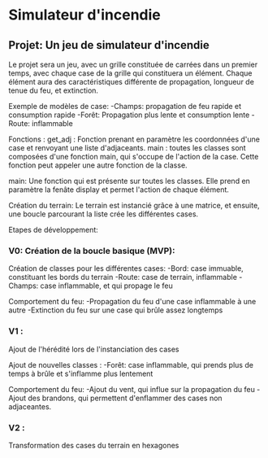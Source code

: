# Simulateur d'incendie

## Projet: Un jeu de simulateur d'incendie

Le projet sera un jeu, avec un grille constituée de carrées dans un premier temps, avec chaque case de la grille qui constituera un élément. Chaque élément aura des caractéristiques différente de propagation, longueur de tenue du feu, et extinction.

Exemple de modèles de case:
-Champs: propagation de feu rapide et consumption rapide
-Forêt: Propagation plus lente et consumption lente
-Route: inflammable

Fonctions :
get_adj : Fonction prenant en paramètre les coordonnées d'une case et renvoyant une liste d'adjaceants.
main : toutes les classes sont composées d'une fonction main, qui s'occupe de l'action de la case. Cette fonction peut appeler une autre fonction de la classe.

main: Une fonction qui est présente sur toutes les classes. Elle prend en paramètre la fenâte display et permet l'action de chaque élément.

Création du terrain:
Le terrain est instancié grâce à une matrice, et ensuite, une boucle parcourant la liste crée les différentes cases.

Etapes de développement:

### V0: Création de la boucle basique (MVP):

Création de classes pour les différentes cases:
-Bord: case immuable, constituant les bords du terrain
-Route: case de terrain, inflammable
-Champs: case inflammable, et qui propage le feu

Comportement du feu:
-Propagation du feu d'une case inflammable à une autre
-Extinction du feu sur une case qui brûle assez longtemps

### V1 : 
Ajout de l'hérédité lors de l'instanciation des cases

Ajout de nouvelles classes :
-Forêt: case inflammable, qui prends plus de temps à brûle et s'inflamme plus lentement

Comportement du feu:
-Ajout du vent, qui influe sur la propagation du feu
-Ajout des brandons, qui permettent d'enflammer des cases non adjaceantes.

### V2 :
Transformation des cases du terrain en hexagones
